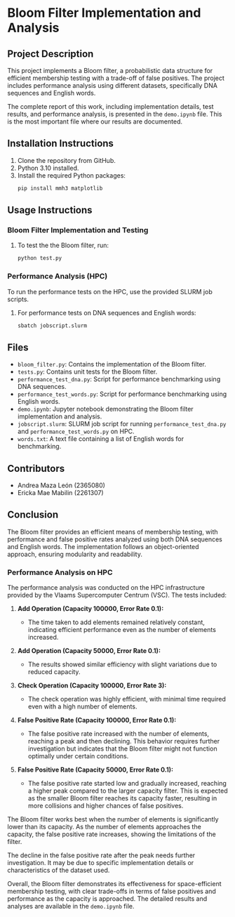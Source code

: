# Bloom Filter Implementation and Analysis

## Project Description
This project implements a Bloom filter, a probabilistic data structure for efficient membership testing with a trade-off of false positives. The project includes performance analysis using different datasets, specifically DNA sequences and English words.

The complete report of this work, including implementation details, test results, and performance analysis, is presented in the `demo.ipynb` file. This is the most important file where our results are documented.



## Installation Instructions
1. Clone the repository from GitHub.
2. Python 3.10 installed.
3. Install the required Python packages:
    ```bash
    pip install mmh3 matplotlib
    ```

## Usage Instructions

### Bloom Filter Implementation and Testing
1. To test the the Bloom filter, run:
    ```bash
    python test.py
    ```

### Performance Analysis (HPC)
To run the performance tests on the HPC, use the provided SLURM job scripts.

1. For performance tests on DNA sequences and English words:
    ```bash
    sbatch jobscript.slurm
    ```


## Files
- `bloom_filter.py`: Contains the implementation of the Bloom filter.
- `tests.py`: Contains unit tests for the Bloom filter.
- `performance_test_dna.py`: Script for performance benchmarking using DNA sequences.
- `performance_test_words.py`: Script for performance benchmarking using English words.
- `demo.ipynb`: Jupyter notebook demonstrating the Bloom filter implementation and analysis.
- `jobscript.slurm`: SLURM job script for running `performance_test_dna.py` and `performance_test_words.py` on HPC.
- `words.txt`: A text file containing a list of English words for benchmarking.

## Contributors
- Andrea Maza León (2365080)
- Ericka Mae Mabilin (2261307)

## Conclusion
The Bloom filter provides an efficient means of membership testing, with performance and false positive rates analyzed using both DNA sequences and English words. The implementation follows an object-oriented approach, ensuring modularity and readability.

### Performance Analysis on HPC
The performance analysis was conducted on the HPC infrastructure provided by the Vlaams Supercomputer Centrum (VSC). The tests included:

1. **Add Operation (Capacity 100000, Error Rate 0.1):**
    - The time taken to add elements remained relatively constant, indicating efficient performance even as the number of elements increased.

2. **Add Operation (Capacity 50000, Error Rate 0.1):**
    - The results showed similar efficiency with slight variations due to reduced capacity.

3. **Check Operation (Capacity 100000, Error Rate 3):**
    - The check operation was highly efficient, with minimal time required even with a high number of elements.

4. **False Positive Rate (Capacity 100000, Error Rate 0.1):**
    - The false positive rate increased with the number of elements, reaching a peak and then declining. This behavior requires further investigation but indicates that the Bloom filter might not function optimally under certain conditions.

5. **False Positive Rate (Capacity 50000, Error Rate 0.1):**
    - The false positive rate started low and gradually increased, reaching a higher peak compared to the larger capacity filter. This is expected as the smaller Bloom filter reaches its capacity faster, resulting in more collisions and higher chances of false positives.

The Bloom filter works best when the number of elements is significantly lower than its capacity. As the number of elements approaches the capacity, the false positive rate increases, showing the limitations of the filter.

The decline in the false positive rate after the peak needs further investigation. It may be due to specific implementation details or characteristics of the dataset used.

Overall, the Bloom filter demonstrates its effectiveness for space-efficient membership testing, with clear trade-offs in terms of false positives and performance as the capacity is approached. The detailed results and analyses are available in the `demo.ipynb` file.
